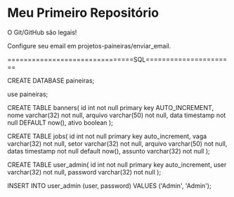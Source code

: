 ﻿Meu Primeiro Repositório 
======================== 

O Git/GitHub são legais!

Configure seu email em projetos-paineiras/enviar_email.


===============================SQL======================

CREATE DATABASE paineiras;

use paineiras;

CREATE TABLE banners( id int not null primary key AUTO_INCREMENT, nome varchar(32) not null, arquivo varchar(50) not null, data timestamp not null DEFAULT now(), ativo boolean );

CREATE TABLE jobs( id int not null primary key auto_increment, vaga varchar(32) not null, setor varchar(32) not null, arquivo varchar(50) not null, datas timestamp not null default now(), assunto varchar(32) not null );

CREATE TABLE user_admin( id int not null primary key auto_increment, user varchar(32) not null, password varchar(32) not null );

INSERT INTO user_admin (user, password) VALUES ('Admin', 'Admin');
